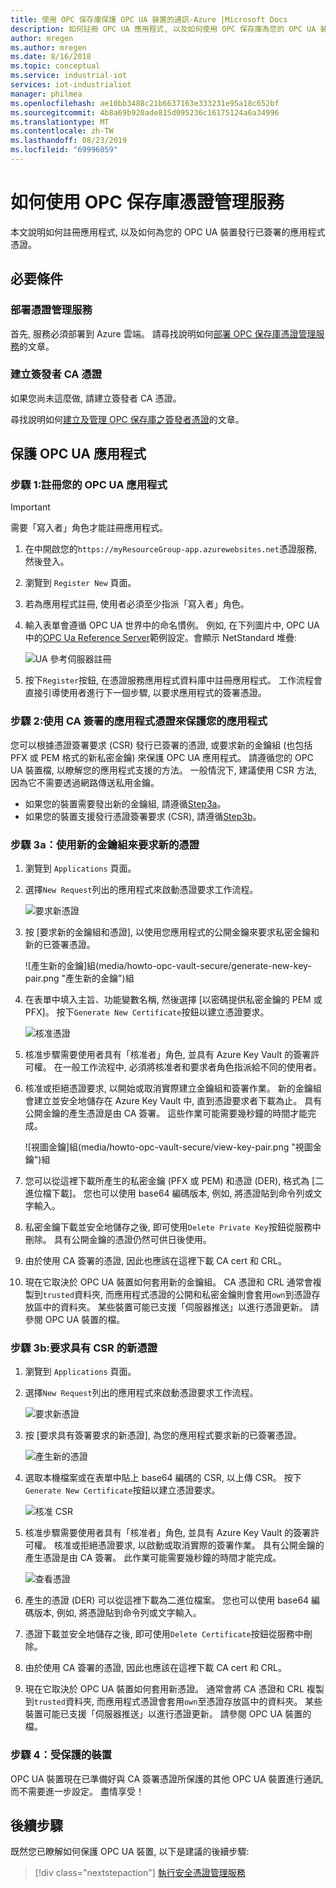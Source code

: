 ```yaml
---
title: 使用 OPC 保存庫保護 OPC UA 裝置的通訊-Azure |Microsoft Docs
description: 如何註冊 OPC UA 應用程式, 以及如何使用 OPC 保存庫為您的 OPC UA 裝置發行已簽署的應用程式憑證。
author: mregen
ms.author: mregen
ms.date: 8/16/2018
ms.topic: conceptual
ms.service: industrial-iot
services: iot-industrialiot
manager: philmea
ms.openlocfilehash: ae10bb3488c21b6637163e333231e95a18c652bf
ms.sourcegitcommit: 4b8a69b920ade815d095236c16175124a6a34996
ms.translationtype: MT
ms.contentlocale: zh-TW
ms.lasthandoff: 08/23/2019
ms.locfileid: "69996059"
---
```

# <a name="how-to-use-the-opc-vault-certificate-management-service"></a>如何使用 OPC 保存庫憑證管理服務

本文說明如何註冊應用程式, 以及如何為您的 OPC UA 裝置發行已簽署的應用程式憑證。

## <a name="prerequisites"></a>必要條件

### <a name="deploy-the-certificate-management-service"></a>部署憑證管理服務

首先, 服務必須部署到 Azure 雲端。
請尋找說明如何[部署 OPC 保存庫憑證管理服務](howto-opc-vault-deploy.md)的文章。

### <a name="create-the-issuer-ca-certificate"></a>建立簽發者 CA 憑證

如果您尚未這麼做, 請建立簽發者 CA 憑證。

尋找說明如何[建立及管理 OPC 保存庫之簽發者憑證](howto-opc-vault-manage.md)的文章。

## <a name="secure-opc-ua-applications"></a>保護 OPC UA 應用程式

### <a name="step-1-register-your-opc-ua-application"></a>步驟 1:註冊您的 OPC UA 應用程式 

> [!IMPORTANT]
> 需要「寫入者」角色才能註冊應用程式。

1. 在中開啟您的`https://myResourceGroup-app.azurewebsites.net`憑證服務, 然後登入。
2. 瀏覽到 `Register New` 頁面。
1. 若為應用程式註冊, 使用者必須至少指派「寫入者」角色。
2. 輸入表單會遵循 OPC UA 世界中的命名慣例。 例如, 在下列圖片中, OPC UA 中的[OPC Ua Reference Server](https://github.com/OPCFoundation/UA-.NETStandard/tree/master/SampleApplications/Workshop/Reference)範例設定。會顯示 NetStandard 堆疊:

   ![UA 參考伺服器註冊](media/howto-opc-vault-secure/reference-server-registration.png "UA 參考伺服器註冊")

5. 按下`Register`按鈕, 在憑證服務應用程式資料庫中註冊應用程式。 工作流程會直接引導使用者進行下一個步驟, 以要求應用程式的簽署憑證。

### <a name="step-2-secure-your-application-with-a-ca-signed-application-certificate"></a>步驟 2:使用 CA 簽署的應用程式憑證來保護您的應用程式

您可以根據憑證簽署要求 (CSR) 發行已簽署的憑證, 或要求新的金鑰組 (也包括 PFX 或 PEM 格式的新私密金鑰) 來保護 OPC UA 應用程式。 請遵循您的 OPC UA 裝置檔, 以瞭解您的應用程式支援的方法。 一般情況下, 建議使用 CSR 方法, 因為它不需要透過網路傳送私用金鑰。

- 如果您的裝置需要發出新的金鑰組, 請遵循[Step3a](##step-3a-request-a-new-certificate-with-a-new-keypair)。
- 如果您的裝置支援發行憑證簽署要求 (CSR), 請遵循[Step3b](#step-3b-request-a-new-certificate-with-a-csr)。

### <a name="step-3a-request-a-new-certificate-with-a-new-keypair"></a>步驟 3a：使用新的金鑰組來要求新的憑證

1. 瀏覽到 `Applications` 頁面。
3. 選擇`New Request`列出的應用程式來啟動憑證要求工作流程。

   ![要求新憑證](media/howto-opc-vault-secure/request-new-certificate.png "要求新憑證")

3. 按 [要求新的金鑰組和憑證], 以使用您應用程式的公開金鑰來要求私密金鑰和新的已簽署憑證。

   ![產生新的金鑰]組(media/howto-opc-vault-secure/generate-new-key-pair.png "產生新的金鑰")組

4. 在表單中填入主旨、功能變數名稱, 然後選擇 [以密碼提供私密金鑰的 PEM 或 PFX]。 按下`Generate New Certificate`按鈕以建立憑證要求。

   ![核准憑證](media/howto-opc-vault-secure/approve-reject.png "核准憑證")

5. 核准步驟需要使用者具有「核准者」角色, 並具有 Azure Key Vault 的簽署許可權。 在一般工作流程中, 必須將核准者和要求者角色指派給不同的使用者。
6. 核准或拒絕憑證要求, 以開始或取消實際建立金鑰組和簽署作業。 新的金鑰組會建立並安全地儲存在 Azure Key Vault 中, 直到憑證要求者下載為止。 具有公開金鑰的產生憑證是由 CA 簽署。 這些作業可能需要幾秒鐘的時間才能完成。

   ![視圖金鑰]組(media/howto-opc-vault-secure/view-key-pair.png "視圖金鑰")組

7. 您可以從這裡下載所產生的私密金鑰 (PFX 或 PEM) 和憑證 (DER), 格式為 [二進位檔下載]。 您也可以使用 base64 編碼版本, 例如, 將憑證貼到命令列或文字輸入。 
8. 私密金鑰下載並安全地儲存之後, 即可使用`Delete Private Key`按鈕從服務中刪除。 具有公開金鑰的憑證仍然可供日後使用。
9. 由於使用 CA 簽署的憑證, 因此也應該在這裡下載 CA cert 和 CRL。
10. 現在它取決於 OPC UA 裝置如何套用新的金鑰組。 CA 憑證和 CRL 通常會複製到`trusted`資料夾, 而應用程式憑證的公開和私密金鑰則會套用`own`到憑證存放區中的資料夾。 某些裝置可能已支援「伺服器推送」以進行憑證更新。 請參閱 OPC UA 裝置的檔。

### <a name="step-3b-request-a-new-certificate-with-a-csr"></a>步驟 3b:要求具有 CSR 的新憑證 

1. 瀏覽到 `Applications` 頁面。
3. 選擇`New Request`列出的應用程式來啟動憑證要求工作流程。

   ![要求新憑證](media/howto-opc-vault-secure/request-new-certificate.png "要求新憑證")

3. 按 [要求具有簽署要求的新憑證], 為您的應用程式要求新的已簽署憑證。

   ![產生新的憑證](media/howto-opc-vault-secure/generate-new-certificate.png "產生新的憑證")

4. 選取本機檔案或在表單中貼上 base64 編碼的 CSR, 以上傳 CSR。 按下`Generate New Certificate`按鈕以建立憑證要求。

   ![核准 CSR](media/howto-opc-vault-secure/approve-reject-csr.png "核准 CSR")

5. 核准步驟需要使用者具有「核准者」角色, 並具有 Azure Key Vault 的簽署許可權。 核准或拒絕憑證要求, 以啟動或取消實際的簽署作業。 具有公開金鑰的產生憑證是由 CA 簽署。 此作業可能需要幾秒鐘的時間才能完成。

   ![查看憑證](media/howto-opc-vault-secure/view-cert-csr.png "查看憑證")

6. 產生的憑證 (DER) 可以從這裡下載為二進位檔案。 您也可以使用 base64 編碼版本, 例如, 將憑證貼到命令列或文字輸入。 
10. 憑證下載並安全地儲存之後, 即可使用`Delete Certificate`按鈕從服務中刪除。
11. 由於使用 CA 簽署的憑證, 因此也應該在這裡下載 CA cert 和 CRL。
12. 現在它取決於 OPC UA 裝置如何套用新憑證。 通常會將 CA 憑證和 CRL 複製到`trusted`資料夾, 而應用程式憑證會套用`own`至憑證存放區中的資料夾。 某些裝置可能已支援「伺服器推送」以進行憑證更新。 請參閱 OPC UA 裝置的檔。

### <a name="step-4-device-secured"></a>步驟 4：受保護的裝置

OPC UA 裝置現在已準備好與 CA 簽署憑證所保護的其他 OPC UA 裝置進行通訊, 而不需要進一步設定。 盡情享受！


## <a name="next-steps"></a>後續步驟

既然您已瞭解如何保護 OPC UA 裝置, 以下是建議的後續步驟:

> [!div class="nextstepaction"]
> [執行安全憑證管理服務](howto-opc-vault-secure-ca.md)